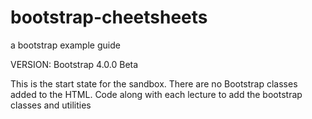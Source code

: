 # bootstrap-cheetsheets
a bootstrap example guide

VERSION: Bootstrap 4.0.0 Beta

This is the start state for the sandbox. There are no Bootstrap classes added to the HTML. Code along with each lecture to add the bootstrap classes and utilities
